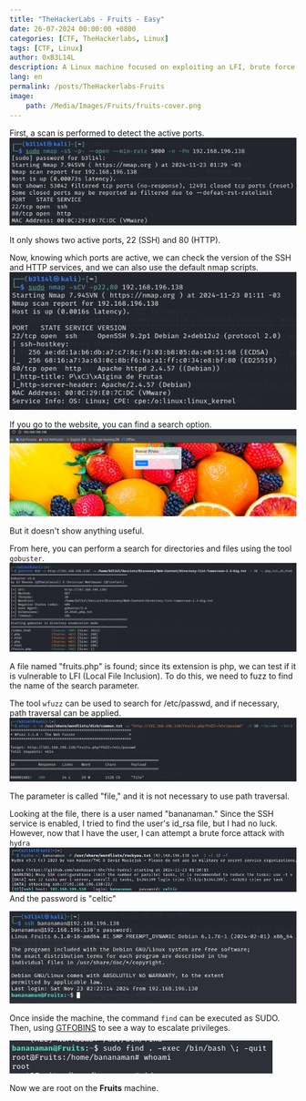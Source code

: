 ```yaml
---
title: "TheHackerLabs - Fruits - Easy"
date: 26-07-2024 00:00:00 +0800
categories: [CTF, TheHackerlabs, Linux]
tags: [CTF, Linux]
author: 0xB3L14L
description: A Linux machine focused on exploiting an LFI, brute force attack on SSH, and privilege escalation through SUDO.
lang: en
permalink: /posts/TheHackerlabs-Fruits
image:
    path: /Media/Images/Fruits/fruits-cover.png
---
```


First, a scan is performed to detect the active ports.
![nmap1](/Media/Images/Fruits/fruits-nmap1.png)

It only shows two active ports, 22 (SSH) and 80 (HTTP).

Now, knowing which ports are active, we can check the version of the SSH and HTTP services, and we can also use the default nmap scripts.
![nmap2](/Media/Images/Fruits/fruits-nmap2.png)

If you go to the website, you can find a search option.
![website1](/Media/Images/Fruits/fruits-website1.png)

But it doesn't show anything useful.

From here, you can perform a search for directories and files using the tool `gobuster`.
![gobuster](/Media/Images/Fruits/fruits-gobuster.png)

A file named "fruits.php" is found; since its extension is php, we can test if it is vulnerable to LFI (Local File Inclusion). To do this, we need to fuzz to find the name of the search parameter.

The tool `wfuzz` can be used to search for /etc/passwd, and if necessary, path traversal can be applied.
![wfuzz](/Media/Images/Fruits/fruits-wfuzz.png)

The parameter is called "file," and it is not necessary to use path traversal.

Looking at the file, there is a user named "bananaman." Since the SSH service is enabled, I tried to find the user's id_rsa file, but I had no luck. However, now that I have the user, I can attempt a brute force attack with `hydra`
![hydra](/Media/Images/Fruits/fruits-hydra.png)
And the password is "celtic"

![ssh](/Media/Images/Fruits/fruits-ssh.png)

Once inside the machine, the command `find` can be executed as SUDO. Then, using [GTFOBINS](https://gtfobins.github.io/) to see a way to escalate privileges.

![privesc](/Media/Images/Fruits/fruits-privesc.png)

Now we are root on the **Fruits** machine.
